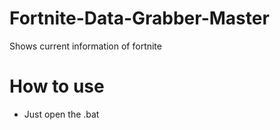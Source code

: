 # Fortnite-Data-Grabber-Master
Shows current information of fortnite

# How to use
- Just open the .bat

